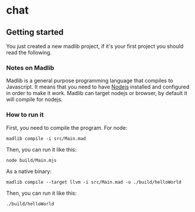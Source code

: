 # chat
## Getting started
You just created a new madlib project, if it's your first project you should read the following.
### Notes on Madlib
Madlib is a general purpose programming language that compiles to Javascript. It means that you need to have [Nodejs](https://nodejs.org/) installed and configured in order to make it work. Madlib can target nodejs or browser, by default it will compile for nodejs.
### How to run it
First, you need to compile the program.
For node:
```shell
madlib compile -i src/Main.mad
```
Then, you can run it like this:
```shell
node build/Main.mjs
```

As a native binary:
```shell
madlib compile --target llvm -i src/Main.mad -o ./build/helloWorld
```
Then, you can run it like this:
```shell
./build/helloWorld
```
